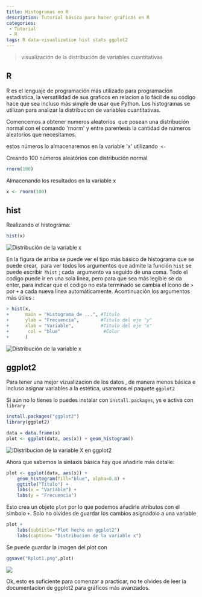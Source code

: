 ```yaml
---
title: Histogramas en R
description: Tutorial básico para hacer gráficas en R
categories:
 - Tutorial
 - R
tags: R data-visualization hist stats ggplot2
---
```


> visualización de la distribución de variables cuantitativas

## R

R es el lenguaje de programación más utilizado para programación estadistica, la versatilidad de sus graficos en relacion a lo fácil de su código hace que sea incluso más simple de usar que Python.
Los histogramas se utilizan para analizar la distribucion de variables cuantitativas.

Comencemos a obtener numeros aleatorios  que posean una distribución normal con el comando 'rnorm' y entre parentesis la cantidad de números aleatorios que necesitamos.

estos números lo almacenaremos en la variable 'x' utilizando  `<-`

Creando 100 números aleatórios con distribución normal
```R
rnorm(100)
```
Almacenando los resultados en la variable x
```R
x <- rnorm(100)
```
## hist

Realizando el histográma:
```R
hist(x)
```
![Distribución de la variable x](https://lh3.googleusercontent.com/pw/ACtC-3exSj1Mm8z0RdPMKDdtC2Gj5qKafLZvGnQE5V3in78igmJOC_eRxg_Na0DrLD7S3waNRwWbu275G2r9r6P9RCmWmNpkxPTNWb0P-BJk-XbkDdtXrSOY9udE9613a8mFai2qCYIsL4-grrUdffECUYNhrQ=s934-no?authuser=0)

En la figura de arriba se puede ver el tipo más básico de histograma que se puede crear,  para ver todos los argumentos que admite la función `hist` se puede escribir `?hist` ; cada  argumento va seguido de una coma. Todo el codigo puede ir en una sola linea, pero para que sea más legible se da enter, para indicar que el codigo no esta terminado se cambia el icono de `>` por `+` a cada nueva linea automáticamente.
Acontinuación los argumentos más útiles :

```R
> hist(x,
+      main = "Histograma de ...", #Titulo
+      ylab = "Frecuencia",        #Titulo del eje "y"
+      xlab = "Variable",          #Titulo del eje "x"
+       col = "blue"                #Color
+      )
```

![Distribución de la variable x](https://lh3.googleusercontent.com/pw/ACtC-3cpwrPszHpKUji51xBxrxXl6X7wTVZEMIaYB8jfu_xbvH6vDtWCK52aH4ihHSulETZj7T4voFvhvKKjTXTUZxFJJnzRks95wvGLiM1a2vBm7BFYxCKrAIvjfjOYfbPkKdR_NvRISKIkOUVli0AA5KUqUA=s934-no?authuser=0)

## ggplot2

Para tener una mejor vizualizacion de los datos , de manera menos básica e incluso asignar variables a la estética, usaremos el paquete `ggplot2`

Si aún no lo tienes lo puedes instalar con `install.packages`, ys e activa con `library`

```r
install.packages("ggplot2")
library(ggplot2)
```

```r
data = data.frame(x)
plot <- ggplot(data, aes(x)) + geom_histogram()
```
![iDistribucion de la variable X en ggplot2](https://lh3.googleusercontent.com/RmqUHyv_xdfz68MWl8XqFCHmNHW2Fdm6U0pKRGGM3r7NJ_MdxSqaD6Wyok8HBbdw4lmmoGXUTrbio_LvrTj7sTALbmL8JsEogRA_szxNwzrlBFL5GIlHVlyl7bWzG_QMeSB_1p4XK-POJ_Np9I8cnYY2By9s7CC36mX02UmWzJY1HFqc8hQi9SXmiWJe13dzAjSYCVtMGKWvKtK9MCuUK42HcZ7kjNiOo0FkovLFpHtA9fETWhHAHE9pt5kLclXbwNsbXzVoPBeIffIJ5-TUROF8dS9Se7qhX4OrvoCDLbb6cYjmaI0IIt0N6D0frFxCKRDW0WolKQ8TXwcm7A2nLodUO48q2m7b9uF6BSpfjEuISD7rHFNJVkB6bnvJ2_nETvSlgTJinVd1qI_Vq0v4O3kMqBzft3RSR9G2CY7H_Gs7F9HsQncEgaEteAQGgFGgnp4qIWV8eWVQS3hhS7IbyWrMkBHBPUxxcHJx0VINBot9MjDVbYU8fq9sS6Vb82UKDDiyZ3XI3kQN3NOgXK3qMX8HLmJjTWQKQ5H839T4dPfibzkf64JcAQHIkKpoOpAbQh0ypOhozm6AjE9Ap6wvDYBGKOGxgTq-TFGNa1Ttk2-5iUWIczb1yDnmt2SHmhHBDMTKSVr2tAbq_CUDaUKiFu4UHlsZeH8T5owoSuZ4xfGFFNr_JtoqOEvVTukcaA=w902-h977-no?authuser=0)

Ahora que sabemos la sintaxis básica hay que añadirle más detalle:

```r
plot <- ggplot(data, aes(x)) +
	geom_histogram(fill="blue", alpha=0.8) +
	ggtitle("Titulo") +
	labs(x = "Variable") +
	labs(y = "Frecuencia")
```
Esto crea un objeto `plot` por lo que podemos añadirle atributos con el simbolo `+`. Solo no  olvides de guardar los cambios asignadolo a una variable

```r
plot +
	labs(subtitle="Plot hecho en ggplot2")
	labs(caption= "Distribucion de la variable x")
```
Se puede guardar la imagen del plot con
```r
ggsave("Rplot1.png",plot)
```
![](https://lh3.googleusercontent.com/M9NeAwLq6Er4sGgiaXGyMk103z-Fqdbg0LJQJA67jegbDiWDFvkrB7I0fq0qJcC3NtblzjL_eaUEnujuWPUGe6yW9NVJcnWzs9Dq7gymyGQ7ItKXIO0gDsLtHhG1nsiTH9XWx8ERkNs4nIWD6zrIc67eSFlxLzgbVaVA2hUxjjGf4gUKa_sSPXuW4_WPgMNUuxrWd5wTjK7d4TBbsvXdeIpSS-ChUnm5ayms-0ZbI6hF-SC7SEFB2RsGjw5T81SbwoCqKYj_acvnqEnsRJu6oSlDlkFBS-5oTlIGTsty_qZf4YfqJ65t33IJExUpEC9R1qSyK6rYHLuChC0-3vk6YtfpIBbmFBeKVNON-LklIUgqdTPiLHByUqpKD1Q45TRgs-GtpN1_Pe4YZH1fQeQh2SLHlgwtcnT8Tw4PKrllm1NIIKg8QWC5bW92VU3fJ81hUg2qWNJ7qMadEjPHhoeUUlVD3e1Dy0AGwcwzgfAqbtQPsmol2r_xRVgrxfPwTDM2l91SZhpeh638AKdh5AGzQNCmOzsxWEocJJNer0o3YlYxMiozYxXZ0BaJYFDD7F4kv13QMVT7etUwsWxN5YeuCE9NXzwM5hYJaQaeckZFdpFoeJjwxEdyx8M_FoCOxwZ4sX0oCUwwTm5BmJ4KB7A6rMH8Ooa0uxXjfJAsRujo8QKUxnPyQpzK5n5nqNMyzw=w843-h943-no?authuser=0)

Ok, esto es suficiente para comenzar a practicar, no te olvides de leer la documentacion de ggplot2 para gráficos más avanzados.
